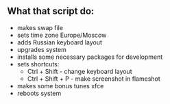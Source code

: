 ## What that script do:

- makes swap file
- sets time zone Europe/Moscow
- adds Russian keyboard layout
- upgrades system
- installs some necessary packages for development
- sets shortcuts:
  - Ctrl + Shift - change keyboard layout
  - Ctrl + Shift + P - make screenshot in flameshot
- makes some bonus tunes xfce
- reboots system
